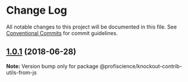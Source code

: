 # Change Log

All notable changes to this project will be documented in this file.
See [Conventional Commits](https://conventionalcommits.org) for commit guidelines.

<a name="1.0.1"></a>
## [1.0.1](https://github.com/Profiscience/knockout-contrib/compare/@profiscience/knockout-contrib-utils-from-js@1.0.0-alpha.9...@profiscience/knockout-contrib-utils-from-js@1.0.1) (2018-06-28)




**Note:** Version bump only for package @profiscience/knockout-contrib-utils-from-js
